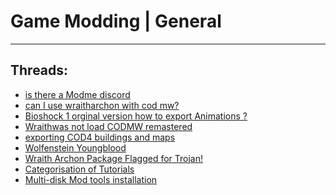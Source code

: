 # Game Modding | General
---
## Threads:
<ul>
<li><a href="{ '/wiki/threads/3822.html' | relative_url }">is there a Modme discord</a></li>
<li><a href="{ '/wiki/threads/3076.html' | relative_url }">can I use wraitharchon with cod mw?</a></li>
<li><a href="{ '/wiki/threads/3467.html' | relative_url }">Bioshock 1 orginal version how to export Animations ?</a></li>
<li><a href="{ '/wiki/threads/3436.html' | relative_url }">Wraithwas not load CODMW remastered</a></li>
<li><a href="{ '/wiki/threads/3423.html' | relative_url }">exporting COD4 buildings and maps</a></li>
<li><a href="{ '/wiki/threads/3405.html' | relative_url }">Wolfenstein Youngblood</a></li>
<li><a href="{ '/wiki/threads/3341.html' | relative_url }">Wraith Archon Package Flagged for Trojan!</a></li>
<li><a href="{ '/wiki/threads/3106.html' | relative_url }">Categorisation of Tutorials</a></li>
<li><a href="{ '/wiki/threads/3054.html' | relative_url }">Multi-disk Mod tools installation</a></li>
</ul>
